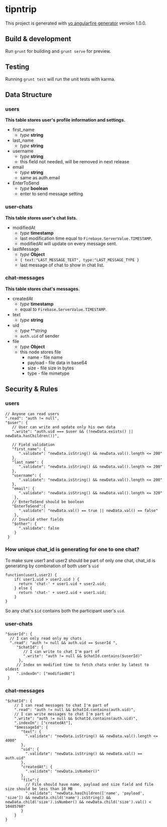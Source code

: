 # tipntrip

This project is generated with [yo angularfire generator](https://github.com/yeoman/generator-angular)
version 1.0.0.

## Build & development

Run `grunt` for building and `grunt serve` for preview.


## Testing

Running `grunt test` will run the unit tests with karma.


## Data Structure
### users
**This table stores user's profile information and settings.**
* first_name
  * _type_ **string**
* last_name
  * _type_ **string**
* username
  * _type_ **string**
  * this field not needed, will be removed in next release
* email
  * _type_ **string**
  * same as auth.email  
* EnterToSend
  * _type_ **boolean**
  * enter to send message setting

### user-chats
**This table stores user's chat lists.**
* modifiedAt
  * _type_ **timestamp**
  * last modification time equal to `Firebase.ServerValue.TIMESTAMP`.
  * modifiedAt will update on every message sent.
* lastMessage
  * _type_ **Object**
  * `{ text:"LAST_MESSAGE_TEXT", type:"LAST_MESSAGE_TYPE }`
  * last message of chat to show in chat list.

### chat-messages
**This table stores chat's messages.**
* createdAt
  * _type_ **timestamp**
  * equal to `Firebase.ServerValue.TIMESTAMP`.
* text
  * _type_ **string**
* uid
  * _type_ **str*ing*
  * `auth.uid` of sender
* file
  * _type_ **Object**
  * this node stores file
    * name - file name
    * payload - file data in base64
    * size - file size in bytes
    * type - file mimetype



## Security & Rules
### users
```
// Anyone can read users
".read": "auth != null",
"$user": {
   // User can write and update only his own data
   ".write": "auth.uid === $user && (!newData.exists() || newData.hasChildren())",
   
   // Field validation
   "first_name": {
      ".validate": "newData.isString() && newData.val().length <= 200"
   },
   "last_name": {
      ".validate": "newData.isString() && newData.val().length <= 200"
   },
   "username": {
      ".validate": "newData.isString() && newData.val().length <= 200"
   },
   "email": {
      ".validate": "newData.isString() && newData.val().length <= 320"
    },
   // EnterToSend should be boolean
   "EnterToSend":{
      ".validate": "newData.val() == true || newData.val() == false"
    },
   // Invalid other fields
   "$other": {
      ".validate": false
    }
 }
```

### How unique chat_id is generating for one to one chat?
To make sure user1 and user2 should be part of only one chat, chat_id is generating by combination of both user's `uid`
```
function(user1,user2) {
    if( user1.uid > user2.uid ) {
      return 'chat-' + user1.uid + user2.uid;
    } else {
      return 'chat-' + user2.uid + user1.uid;
    }
}
```
So any chat's `$id` contains both the participant user's `uid`.


### user-chats
```
"$userId": {
  // I can only read only my chats
  ".read": "auth != null && auth.uid == $userId ",
     "$chatId": {
        // I can write to chat I'm part of
        ".write": "auth != null && $chatId.contains($userId)"
      },
     // Index on modified time to fetch chats order by latest to oldest
     ".indexOn": ["modifiedAt"]
 }
```

### chat-messages
```
"$chatId": {
    // I can read messages to chat I'm part of
    ".read": "auth != null && $chatId.contains(auth.uid)",
    // I can write messages to chat I'm part of
    ".write": "auth != null && $chatId.contains(auth.uid)",
    ".indexOn": ["createdAt"],
    "$messageId": {
       "text": {
         ".validate": "newData.isString() && newData.val().length <= 4000"
       },
       "uid": {
         ".validate": "newData.isString() && newData.val() == auth.uid"
       },
       "createdAt": {
         ".validate": "newData.isNumber()"
       },
       "file":{
         // File should have name, payload and size field and file size should be less than 10 MB
         ".validate": "newData.hasChildren(['name', 'payload', 'size']) && newData.child('name').isString() &&  newData.child('size').isNumber() && newData.child('size').val() < 10485760"
       }
    }
}
```
